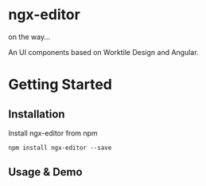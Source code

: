 # ngx-editor

on the way...

An UI components based on Worktile Design and Angular.

# Getting Started

## Installation

Install ngx-editor from npm

```
npm install ngx-editor --save
```


## Usage & Demo